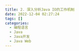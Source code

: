 ```yaml
---
title: 2. 深入分析Java IO的工作机制  
date: 2022-12-04 02:27:24  
tags: []  
categories:
  - 编程语言
  - Java
  - Java开发
  - Java Web
---
```

